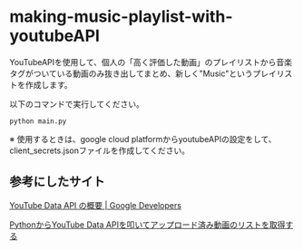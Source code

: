 # making-music-playlist-with-youtubeAPI

YouTubeAPIを使用して、個人の「高く評価した動画」のプレイリストから音楽タグがついている動画のみ抜き出してまとめ、新しく"Music"というプレイリストを作成します。

以下のコマンドで実行してください。

```
python main.py
```

※ 使用するときは、google cloud platformからyoutubeAPIの設定をして、client_secrets.jsonファイルを作成してください。

## 参考にしたサイト
[YouTube Data API の概要 | Google Developers](https://developers.google.com/youtube/v3/getting-started?hl=ja)

[PythonからYouTube Data APIを叩いてアップロード済み動画のリストを取得する](https://zenn.dev/yorifuji/articles/youtube-data-api-python)
